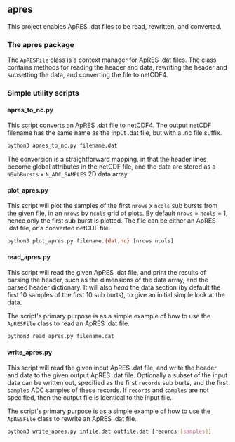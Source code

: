 ## apres

This project enables ApRES .dat files to be read, rewritten, and converted.

### The apres package

The `ApRESFile` class is a context manager for ApRES .dat files.  The class contains methods for reading the header and data, rewriting the header and subsetting the data, and converting the file to netCDF4.

### Simple utility scripts

#### apres_to_nc.py

This script converts an ApRES .dat file to netCDF4.  The output netCDF filename has the same name as the input .dat file, but with a .nc file suffix.

```bash
python3 apres_to_nc.py filename.dat
```

The conversion is a straightforward mapping, in that the header lines become global attributes in the netCDF file, and the data are stored as a `NSubBursts` x `N_ADC_SAMPLES` 2D data array.

#### plot_apres.py

This script will plot the samples of the first `nrows` x `ncols` sub bursts from the given file, in an `nrows` by `ncols` grid of plots.  By default `nrows` = `ncols` = 1, hence only the first sub burst is plotted.  The file can be either an ApRES .dat file, or a converted netCDF file.

```bash
python3 plot_apres.py filename.{dat,nc} [nrows ncols]
```

#### read_apres.py

This script will read the given ApRES .dat file, and print the results of parsing the header, such as the dimensions of the data array, and the parsed header dictionary.  It will also *head* the data section (by default the first 10 samples of the first 10 sub burts), to give an initial simple look at the data.

The script's primary purpose is as a simple example of how to use the `ApRESFile` class to read an ApRES .dat file.

```bash
python3 read_apres.py filename.dat
```

#### write_apres.py

This script will read the given input ApRES .dat file, and write the header and data to the given output ApRES .dat file.  Optionally a subset of the input data can be written out, specified as the first `records` sub burts, and the first `samples` ADC samples of these records.  If `records` and `samples` are not specified, then the output file is identical to the input file.

The script's primary purpose is as a simple example of how to use the `ApRESFile` class to rewrite an ApRES .dat file.

```bash
python3 write_apres.py infile.dat outfile.dat [records [samples]]
```

